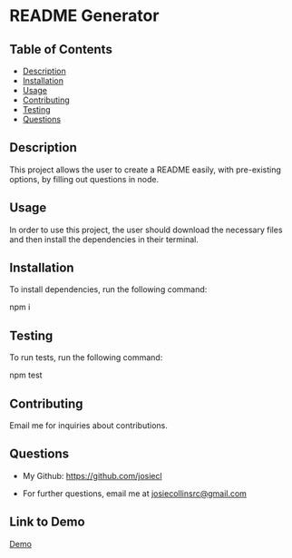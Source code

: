 # README Generator

## Table of Contents
* [Description](#description)
* [Installation](#installation)
* [Usage](#usage)
* [Contributing](#contributing)
* [Testing](#testing)
* [Questions](#questions)

## Description
This project allows the user to create a README easily, with pre-existing options, by filling out questions in node.

## Usage
In order to use this project, the user should download the necessary files and then install the dependencies in their terminal.

## Installation
To install dependencies, run the following command: 

npm i

## Testing
To run tests, run the following command: 

npm test

## Contributing
Email me for inquiries about contributions.

## Questions
* My Github: https://github.com/josiecl

* For further questions, email me at josiecollinsrc@gmail.com

## Link to Demo
[Demo](https://www.youtube.com/watch?v=drNbUbCH9fY&feature=youtu.be&ab_channel=JosieCollins)
